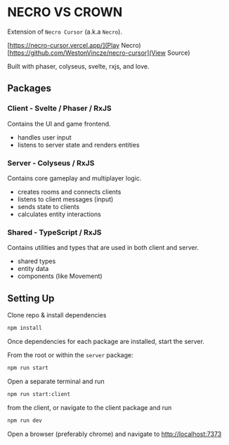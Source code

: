 # NECRO VS CROWN

Extension of `Necro Cursor` (a.k.a `Necro`).

[https://necro-cursor.vercel.app/](Play Necro)
[https://github.com/WestonVincze/necro-cursor](View Source)

Built with phaser, colyseus, svelte, rxjs, and love.

## Packages

### Client - Svelte / Phaser / RxJS

Contains the UI and game frontend.

- handles user input
- listens to server state and renders entities

### Server - Colyseus / RxJS

Contains core gameplay and multiplayer logic.

- creates rooms and connects clients
- listens to client messages (input)
- sends state to clients
- calculates entity interactions

### Shared - TypeScript / RxJS

Contains utilities and types that are used in both client and server.

- shared types
- entity data
- components (like Movement)


## Setting Up

Clone repo & install dependencies

```bash
npm install
```

Once dependencies for each package are installed, start the server.

From the root or within the `server` package:

```bash
npm run start
```

Open a separate terminal and run

```bash
npm run start:client
```

from the client, or navigate to the client package and run

```bash
npm run dev
```

Open a browser (preferably chrome) and navigate to [http://localhost:7373]()

